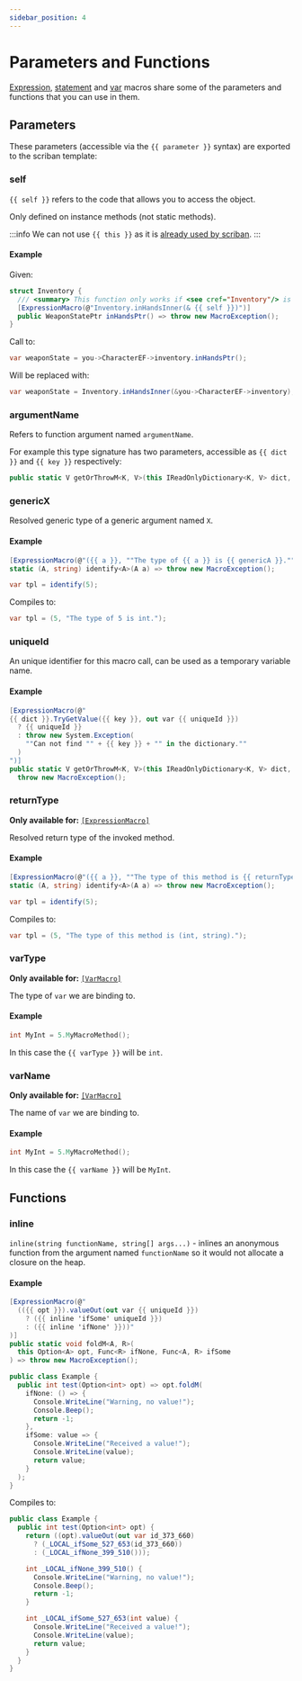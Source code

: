 ```yaml
---
sidebar_position: 4
---
```


# Parameters and Functions

[Expression](./expression-macro.md), [statement](./statement-macro.md) and [var](./var-macro.md) macros share some of the parameters and functions that you can use in them.

## Parameters

These parameters (accessible via the `{{ parameter }}` syntax) are exported to the scriban template:

### self

`{{ self }}` refers to the code that allows you to access the object.

Only defined on instance methods (not static methods).

:::info
We can not use `{{ this }}` as it is [already used by scriban](https://github.com/scriban/scriban/blob/master/doc/language.md#41-the-special-variable-this).
:::

#### Example

Given:
```cs
struct Inventory {
  /// <summary> This function only works if <see cref="Inventory"/> is a pointer. </summary>
  [ExpressionMacro(@"Inventory.inHandsInner(& {{ self }})")]
  public WeaponStatePtr inHandsPtr() => throw new MacroException();
}
```

Call to:
```cs
var weaponState = you->CharacterEF->inventory.inHandsPtr();
```

Will be replaced with:
```cs
var weaponState = Inventory.inHandsInner(&you->CharacterEF->inventory);
```

### argumentName

Refers to function argument named `argumentName`.

For example this type signature has two parameters, accessible as `{{ dict }}` and `{{ key }}` respectively:
```cs
public static V getOrThrowM<K, V>(this IReadOnlyDictionary<K, V> dict, K key)
```

### genericX

Resolved generic type of a generic argument named `X`.

#### Example

```cs
[ExpressionMacro(@"({{ a }}, ""The type of {{ a }} is {{ genericA }}."")")]
static (A, string) identify<A>(A a) => throw new MacroException();

var tpl = identify(5);
```

Compiles to:
```cs
var tpl = (5, "The type of 5 is int.");
```

### uniqueId

An unique identifier for this macro call, can be used as a temporary variable name.

#### Example

```cs
[ExpressionMacro(@"
{{ dict }}.TryGetValue({{ key }}, out var {{ uniqueId }})
  ? {{ uniqueId }}
  : throw new System.Exception(
    ""Can not find "" + {{ key }} + "" in the dictionary.""
  )
")]
public static V getOrThrowM<K, V>(this IReadOnlyDictionary<K, V> dict, K key) => 
  throw new MacroException();
```

### returnType

**Only available for:** [`[ExpressionMacro]`](./expression-macro.md)

Resolved return type of the invoked method.

#### Example

```cs
[ExpressionMacro(@"({{ a }}, ""The type of this method is {{ returnType }}."")")]
static (A, string) identify<A>(A a) => throw new MacroException();

var tpl = identify(5);
```

Compiles to:
```cs
var tpl = (5, "The type of this method is (int, string).");
```

### varType

**Only available for:** [`[VarMacro]`](./var-macro.md)

The type of `var` we are binding to.

#### Example

```cs
int MyInt = 5.MyMacroMethod();
```

In this case the `{{ varType }}` will be `int`.

### varName

**Only available for:** [`[VarMacro]`](./var-macro.md)

The name of `var` we are binding to.

#### Example

```cs
int MyInt = 5.MyMacroMethod();
```

In this case the `{{ varName }}` will be `MyInt`.

## Functions

### inline

`inline(string functionName, string[] args...)` - inlines an anonymous function from the argument named `functionName` so it would not allocate a closure on the heap.

#### Example

```cs
[ExpressionMacro(@"
  (({{ opt }}).valueOut(out var {{ uniqueId }}) 
    ? ({{ inline 'ifSome' uniqueId }}) 
    : ({{ inline 'ifNone' }}))"
)]
public static void foldM<A, R>(
  this Option<A> opt, Func<R> ifNone, Func<A, R> ifSome
) => throw new MacroException();

public class Example {
  public int test(Option<int> opt) => opt.foldM(
    ifNone: () => {
      Console.WriteLine("Warning, no value!");
      Console.Beep();
      return -1;
    },
    ifSome: value => {
      Console.WriteLine("Received a value!");
      Console.WriteLine(value);
      return value;
    }
  );
}
```

Compiles to:
```cs
public class Example {
  public int test(Option<int> opt) {
    return ((opt).valueOut(out var id_373_660) 
      ? (_LOCAL_ifSome_527_653(id_373_660)) 
      : (_LOCAL_ifNone_399_510()));

    int _LOCAL_ifNone_399_510() {
      Console.WriteLine("Warning, no value!");
      Console.Beep();
      return -1;
    }

    int _LOCAL_ifSome_527_653(int value) {
      Console.WriteLine("Received a value!");
      Console.WriteLine(value);
      return value;
    }
  }
}
```